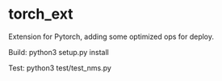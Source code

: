 # torch_ext

Extension for Pytorch, adding some optimized ops for deploy.

Build:
  python3 setup.py install

Test:
  python3 test/test_nms.py
